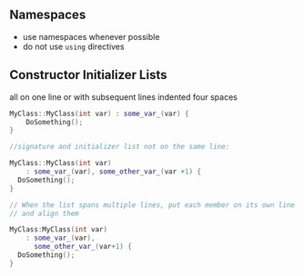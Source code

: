 ## Namespaces 
- use namespaces whenever possible
- do not use `using` directives 
## Constructor Initializer Lists

all on one line or with subsequent lines indented four spaces 

```c++
MyClass::MyClass(int var) : some_var_(var) {
	DoSomething();
}

//signature and initializer list not on the same line:

MyClass::MyClass(int var)
	: some_var_(var), some_other_var_(var +1) {
  DoSomething();
}

// When the list spans multiple lines, put each member on its own line
// and align them 

MyClass:MyClass(int var)
	: some_var_(var),
	  some_other_var_(var+1) {
  DoSomething();
}
  
```


